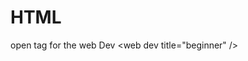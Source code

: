 # HTML
 open tag for the web Dev &lt;web dev  title="beginner"                                                     />

